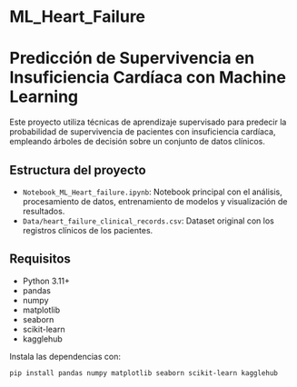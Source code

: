 # ML_Heart_Failure

# Predicción de Supervivencia en Insuficiencia Cardíaca con Machine Learning

Este proyecto utiliza técnicas de aprendizaje supervisado para predecir la probabilidad de supervivencia de pacientes con insuficiencia cardíaca, empleando árboles de decisión sobre un conjunto de datos clínicos.

## Estructura del proyecto

- `Notebook_ML_Heart_failure.ipynb`: Notebook principal con el análisis, procesamiento de datos, entrenamiento de modelos y visualización de resultados.
- `Data/heart_failure_clinical_records.csv`: Dataset original con los registros clínicos de los pacientes.

## Requisitos

- Python 3.11+
- pandas
- numpy
- matplotlib
- seaborn
- scikit-learn
- kagglehub

Instala las dependencias con:

```sh
pip install pandas numpy matplotlib seaborn scikit-learn kagglehub
